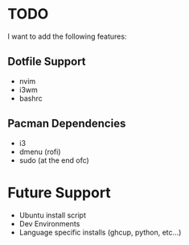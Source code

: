 # TODO

I want to add the following features:

## Dotfile Support
- nvim
- i3wm
- bashrc

## Pacman Dependencies
- i3
- dmenu (rofi)
- sudo (at the end ofc)



# Future Support
- Ubuntu install script
- Dev Environments
- Language specific installs (ghcup, python, etc...)
